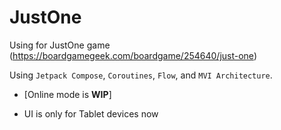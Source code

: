 # JustOne
Using for JustOne game (https://boardgamegeek.com/boardgame/254640/just-one)

Using `Jetpack Compose`, `Coroutines`, `Flow`, and `MVI Architecture`.

- [Online mode is **WIP**]

- UI is only for Tablet devices now
